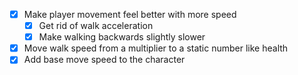 - [x] Make player movement feel better with more speed
	- [x] Get rid of walk acceleration
	- [x] Make walking backwards slightly slower
- [x] Move walk speed from a multiplier to a static number like health
- [x] Add base move speed to the character
